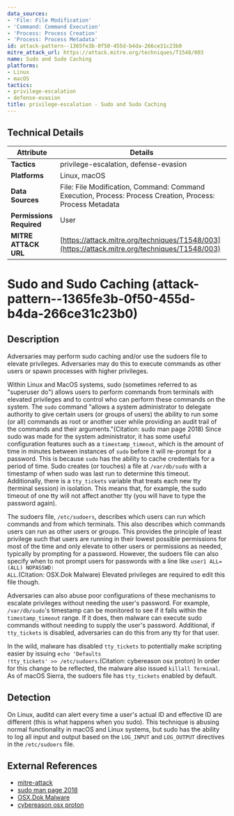 ```yaml
---
data_sources:
- 'File: File Modification'
- 'Command: Command Execution'
- 'Process: Process Creation'
- 'Process: Process Metadata'
id: attack-pattern--1365fe3b-0f50-455d-b4da-266ce31c23b0
mitre_attack_url: https://attack.mitre.org/techniques/T1548/003
name: Sudo and Sudo Caching
platforms:
- Linux
- macOS
tactics:
- privilege-escalation
- defense-evasion
title: privilege-escalation - Sudo and Sudo Caching
---
```


## Technical Details

| Attribute | Details |
|-----------|----------|
| **Tactics** | privilege-escalation, defense-evasion |
| **Platforms** | Linux, macOS |
| **Data Sources** | File: File Modification, Command: Command Execution, Process: Process Creation, Process: Process Metadata |
| **Permissions Required** | User |
| **MITRE ATT&CK URL** | [https://attack.mitre.org/techniques/T1548/003](https://attack.mitre.org/techniques/T1548/003) |

# Sudo and Sudo Caching (attack-pattern--1365fe3b-0f50-455d-b4da-266ce31c23b0)

## Description
Adversaries may perform sudo caching and/or use the sudoers file to elevate privileges. Adversaries may do this to execute commands as other users or spawn processes with higher privileges.

Within Linux and MacOS systems, sudo (sometimes referred to as "superuser do") allows users to perform commands from terminals with elevated privileges and to control who can perform these commands on the system. The <code>sudo</code> command "allows a system administrator to delegate authority to give certain users (or groups of users) the ability to run some (or all) commands as root or another user while providing an audit trail of the commands and their arguments."(Citation: sudo man page 2018) Since sudo was made for the system administrator, it has some useful configuration features such as a <code>timestamp_timeout</code>, which is the amount of time in minutes between instances of <code>sudo</code> before it will re-prompt for a password. This is because <code>sudo</code> has the ability to cache credentials for a period of time. Sudo creates (or touches) a file at <code>/var/db/sudo</code> with a timestamp of when sudo was last run to determine this timeout. Additionally, there is a <code>tty_tickets</code> variable that treats each new tty (terminal session) in isolation. This means that, for example, the sudo timeout of one tty will not affect another tty (you will have to type the password again).

The sudoers file, <code>/etc/sudoers</code>, describes which users can run which commands and from which terminals. This also describes which commands users can run as other users or groups. This provides the principle of least privilege such that users are running in their lowest possible permissions for most of the time and only elevate to other users or permissions as needed, typically by prompting for a password. However, the sudoers file can also specify when to not prompt users for passwords with a line like <code>user1 ALL=(ALL) NOPASSWD: ALL</code>.(Citation: OSX.Dok Malware) Elevated privileges are required to edit this file though.

Adversaries can also abuse poor configurations of these mechanisms to escalate privileges without needing the user's password. For example, <code>/var/db/sudo</code>'s timestamp can be monitored to see if it falls within the <code>timestamp_timeout</code> range. If it does, then malware can execute sudo commands without needing to supply the user's password. Additional, if <code>tty_tickets</code> is disabled, adversaries can do this from any tty for that user.

In the wild, malware has disabled <code>tty_tickets</code> to potentially make scripting easier by issuing <code>echo \'Defaults !tty_tickets\' >> /etc/sudoers</code>.(Citation: cybereason osx proton) In order for this change to be reflected, the malware also issued <code>killall Terminal</code>. As of macOS Sierra, the sudoers file has <code>tty_tickets</code> enabled by default.

## Detection
On Linux, auditd can alert every time a user's actual ID and effective ID are different (this is what happens when you sudo). This technique is abusing normal functionality in macOS and Linux systems, but sudo has the ability to log all input and output based on the <code>LOG_INPUT</code> and <code>LOG_OUTPUT</code> directives in the <code>/etc/sudoers</code> file.

## External References
- [mitre-attack](https://attack.mitre.org/techniques/T1548/003)
- [sudo man page 2018](https://www.sudo.ws/)
- [OSX.Dok Malware](https://blog.malwarebytes.com/threat-analysis/2017/04/new-osx-dok-malware-intercepts-web-traffic/)
- [cybereason osx proton](https://www.cybereason.com/blog/labs-proton-b-what-this-mac-malware-actually-does)
